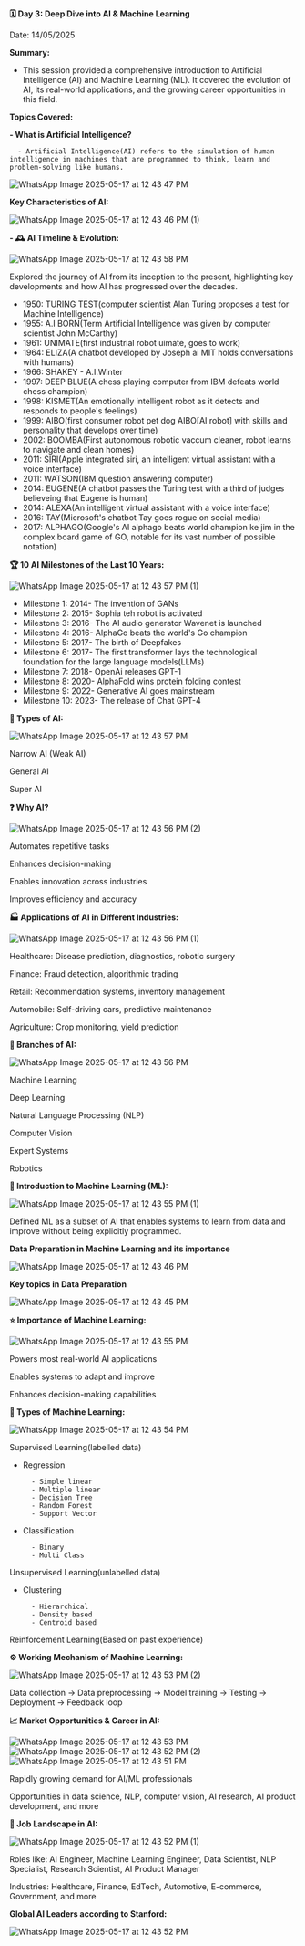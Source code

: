 **🗓 Day 3: Deep Dive into AI & Machine Learning**

Date: 14/05/2025

**Summary:**

- This session provided a comprehensive introduction to Artificial Intelligence (AI) and Machine Learning (ML). It covered the evolution of AI, its real-world applications, and the growing career opportunities in this field.

**Topics Covered:**

**- What is Artificial Intelligence?**

      - Artificial Intelligence(AI) refers to the simulation of human intelligence in machines that are programmed to think, learn and problem-solving like humans.
![WhatsApp Image 2025-05-17 at 12 43 47 PM](https://github.com/user-attachments/assets/58b1dc6d-4385-458b-a489-01173d82f14c)

**Key Characteristics of AI:**

![WhatsApp Image 2025-05-17 at 12 43 46 PM (1)](https://github.com/user-attachments/assets/81e3de51-27aa-4801-a6e8-97b95a5bf025)

**- 🕰 AI Timeline & Evolution:**

![WhatsApp Image 2025-05-17 at 12 43 58 PM](https://github.com/user-attachments/assets/1a952c5e-206b-407d-83c0-7e62073f05c0)

Explored the journey of AI from its inception to the present, highlighting key developments and how AI has progressed over the decades.

- 1950: TURING TEST(computer scientist Alan Turing proposes a test for Machine Intelligence) 
- 1955: A.I BORN(Term Artificial Intelligence was given by computer scientist John McCarthy)
- 1961: UNIMATE(first industrial robot uimate, goes to work)
- 1964: ELIZA(A chatbot developed by Joseph ai MIT holds conversations with humans)
- 1966: SHAKEY
      - A.I.Winter
- 1997: DEEP BLUE(A chess playing computer from IBM defeats world chess champion)
- 1998: KISMET(An emotionally intelligent robot as it detects and responds to people's feelings)
- 1999: AIBO(first consumer robot pet dog AIBO[AI robot] with skills and personality that develops over time)
- 2002: BOOMBA(First autonomous robotic vaccum cleaner, robot learns to navigate and clean homes)
- 2011: SIRI(Apple integrated siri, an intelligent virtual assistant with a voice interface)
- 2011: WATSON(IBM question answering computer)
- 2014: EUGENE(A chatbot passes the Turing test with a third of judges believeing that Eugene is human)
- 2014: ALEXA(An intelligent virtual assistant with a voice interface)
- 2016: TAY(Microsoft's chatbot Tay goes rogue on social media)
- 2017: ALPHAGO(Google's AI alphago beats world champion ke jim in the complex board game of GO, notable for its vast number of possible notation)
  
**🏆 10 AI Milestones of the Last 10 Years:**

![WhatsApp Image 2025-05-17 at 12 43 57 PM (1)](https://github.com/user-attachments/assets/9206ac4c-5ce3-4afe-b4ba-16a29b6b622a)

- Milestone 1: 2014- The invention of GANs
- Milestone 2: 2015- Sophia teh robot is activated
- Milestone 3: 2016- The AI audio generator Wavenet is launched
- Milestone 4: 2016- AlphaGo beats the world's Go champion
- Milestone 5: 2017- The birth of Deepfakes
- Milestone 6: 2017- The first transformer lays the technological foundation for the large language models(LLMs)
- Milestone 7: 2018- OpenAi releases GPT-1
- Milestone 8: 2020- AlphaFold wins protein folding contest
- Milestone 9: 2022- Generative AI goes mainstream
- Milestone 10: 2023- The release of Chat GPT-4

**🧠 Types of AI:**

![WhatsApp Image 2025-05-17 at 12 43 57 PM](https://github.com/user-attachments/assets/5993d71d-6721-4846-b03b-74644e36b52d)

Narrow AI (Weak AI)

General AI

Super AI

**❓ Why AI?**

![WhatsApp Image 2025-05-17 at 12 43 56 PM (2)](https://github.com/user-attachments/assets/2c1f7c61-416a-4390-84b9-676b96d465a8)

Automates repetitive tasks

Enhances decision-making

Enables innovation across industries

Improves efficiency and accuracy

**🏭 Applications of AI in Different Industries:**

![WhatsApp Image 2025-05-17 at 12 43 56 PM (1)](https://github.com/user-attachments/assets/cda9ed43-4758-408e-a0f4-8725443af007)

Healthcare: Disease prediction, diagnostics, robotic surgery

Finance: Fraud detection, algorithmic trading

Retail: Recommendation systems, inventory management

Automobile: Self-driving cars, predictive maintenance

Agriculture: Crop monitoring, yield prediction

**🌳 Branches of AI:**

![WhatsApp Image 2025-05-17 at 12 43 56 PM](https://github.com/user-attachments/assets/235595f2-cbcd-4a79-8058-b4b131d844df)

Machine Learning

Deep Learning

Natural Language Processing (NLP)

Computer Vision

Expert Systems

Robotics

**📘 Introduction to Machine Learning (ML):**

![WhatsApp Image 2025-05-17 at 12 43 55 PM (1)](https://github.com/user-attachments/assets/7923d2de-131e-4b8e-bb6c-e2da67b3bb72)

Defined ML as a subset of AI that enables systems to learn from data and improve without being explicitly programmed.

**Data Preparation in Machine Learning and its importance**

![WhatsApp Image 2025-05-17 at 12 43 46 PM](https://github.com/user-attachments/assets/af37bac9-47ee-4ba0-a9a8-c62501ece795)

**Key topics in Data Preparation**

![WhatsApp Image 2025-05-17 at 12 43 45 PM](https://github.com/user-attachments/assets/782bb4ee-4c8a-4628-be45-6d99f156d338)

**⭐ Importance of Machine Learning:**

![WhatsApp Image 2025-05-17 at 12 43 55 PM](https://github.com/user-attachments/assets/6fbfb276-f88b-429d-bc95-4125f248a275)

Powers most real-world AI applications

Enables systems to adapt and improve

Enhances decision-making capabilities

**🧩 Types of Machine Learning:**

![WhatsApp Image 2025-05-17 at 12 43 54 PM](https://github.com/user-attachments/assets/2b38d64b-93a8-4d70-b45d-223c8928cf1f)

Supervised Learning(labelled data)
- Regression
  
        - Simple linear 
        - Multiple linear 
        - Decision Tree
        - Random Forest
        - Support Vector
- Classification
  
        - Binary
        - Multi Class
        
Unsupervised Learning(unlabelled data)
- Clustering
  
        - Hierarchical
        - Density based
        - Centroid based

Reinforcement Learning(Based on past experience)

**⚙️ Working Mechanism of Machine Learning:**

![WhatsApp Image 2025-05-17 at 12 43 53 PM (2)](https://github.com/user-attachments/assets/35edbc59-37b8-43b3-8ae5-f7d9c07f56c4)

Data collection → Data preprocessing → Model training → Testing → Deployment → Feedback loop

**📈 Market Opportunities & Career in AI:**

![WhatsApp Image 2025-05-17 at 12 43 53 PM](https://github.com/user-attachments/assets/e32ddb8a-7641-434c-85a0-818980635aec)
![WhatsApp Image 2025-05-17 at 12 43 52 PM (2)](https://github.com/user-attachments/assets/ef90184b-5354-4a44-aed0-2a80c0247f11)
![WhatsApp Image 2025-05-17 at 12 43 51 PM](https://github.com/user-attachments/assets/4e8cd048-5f97-4e9e-82b6-26736239baba)

Rapidly growing demand for AI/ML professionals

Opportunities in data science, NLP, computer vision, AI research, AI product development, and more

**💼 Job Landscape in AI:**

![WhatsApp Image 2025-05-17 at 12 43 52 PM (1)](https://github.com/user-attachments/assets/0cc458e7-f441-4457-be17-c265a87f2eee)

Roles like: AI Engineer, Machine Learning Engineer, Data Scientist, NLP Specialist, Research Scientist, AI Product Manager

Industries: Healthcare, Finance, EdTech, Automotive, E-commerce, Government, and more

**Global AI Leaders according to Stanford:**

![WhatsApp Image 2025-05-17 at 12 43 52 PM](https://github.com/user-attachments/assets/92c633cc-d9a8-40bc-aac9-61adde432f2a)

